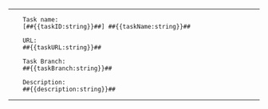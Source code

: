 ---------------------------------------------------------------------------------------------------------------------------------------

        Task name:
        [##{{taskID:string}}##] ##{{taskName:string}}##

        URL:
        ##{{taskURL:string}}##

        Task Branch:
        ##{{taskBranch:string}}##

        Description:
        ##{{description:string}}##

---------------------------------------------------------------------------------------------------------------------------------------
